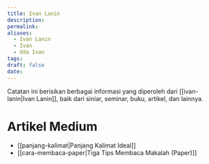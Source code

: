 ```yaml
---
title: Ivan Lanin
description: 
permalink: 
aliases:
  - Ivan Lanin
  - Ivan
  - Uda Ivan
tags: 
draft: false
date:
---
```

Catatan ini berisikan berbagai informasi yang diperoleh dari [[ivan-lanin|Ivan Lanin]], baik dari siniar, seminar, buku, artikel, dan lainnya. 

# Artikel Medium
- [[panjang-kalimat|Panjang Kalimat Ideal]]
- [[cara-membaca-paper|Tiga Tips Membaca Makalah (Paper)]]
